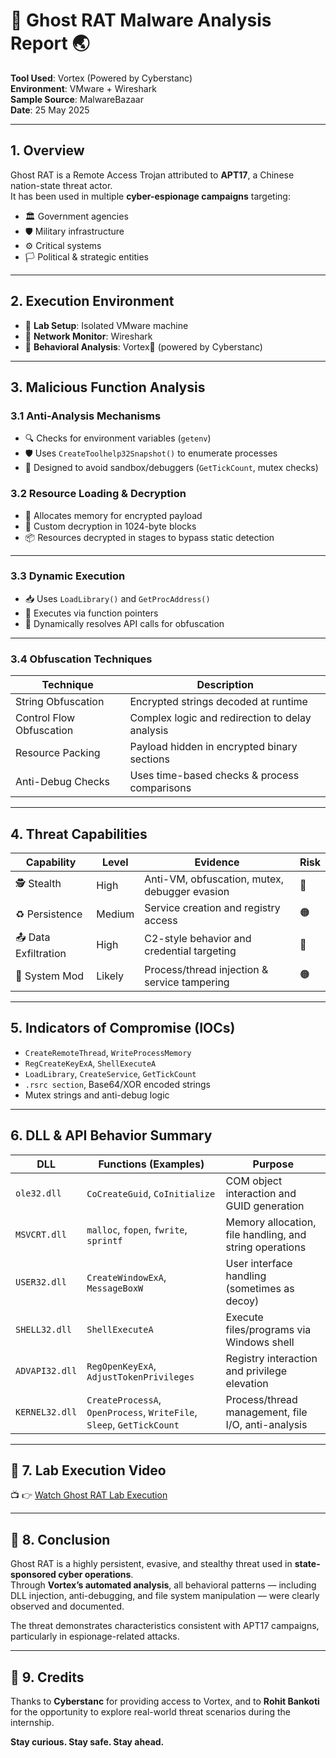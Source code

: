 # 👻 Ghost RAT Malware Analysis Report 🌏

**Tool Used**: Vortex (Powered by Cyberstanc)  
**Environment**: VMware + Wireshark  
**Sample Source**: MalwareBazaar  
**Date**: 25 May 2025

---

## 1. Overview

Ghost RAT is a Remote Access Trojan attributed to **APT17**, a Chinese nation-state threat actor.  
It has been used in multiple **cyber-espionage campaigns** targeting:

- 🏛️ Government agencies  
- 🛡️ Military infrastructure  
- ⚙️ Critical systems  
- 🏳️ Political & strategic entities

---

## 2. Execution Environment

- 🔬 **Lab Setup**: Isolated VMware machine  
- 📡 **Network Monitor**: Wireshark  
- 🧪 **Behavioral Analysis**: Vortex🦚 (powered by Cyberstanc)

---

## 3. Malicious Function Analysis

### 3.1 Anti-Analysis Mechanisms

- 🔍 Checks for environment variables (`getenv`)  
- 🛡️ Uses `CreateToolhelp32Snapshot()` to enumerate processes  
- 🧩 Designed to avoid sandbox/debuggers (`GetTickCount`, mutex checks)



### 3.2 Resource Loading & Decryption

- 🔐 Allocates memory for encrypted payload  
- 🧩 Custom decryption in 1024-byte blocks  
- 📦 Resources decrypted in stages to bypass static detection

---

### 3.3 Dynamic Execution

- 📥 Uses `LoadLibrary()` and `GetProcAddress()`  
- 🎯 Executes via function pointers  
- 🔄 Dynamically resolves API calls for obfuscation

---

### 3.4 Obfuscation Techniques

| Technique                 | Description                                             |
|--------------------------|---------------------------------------------------------|
| String Obfuscation       | Encrypted strings decoded at runtime                    |
| Control Flow Obfuscation | Complex logic and redirection to delay analysis         |
| Resource Packing          | Payload hidden in encrypted binary sections            |
| Anti-Debug Checks         | Uses time-based checks & process comparisons           |

---

## 4. Threat Capabilities

| Capability           | Level   | Evidence                                      | Risk |
|----------------------|---------|-----------------------------------------------|------|
| 🕵️ Stealth          | High    | Anti-VM, obfuscation, mutex, debugger evasion | 🔴   |
| ♻️ Persistence       | Medium  | Service creation and registry access          | 🟠   |
| 📤 Data Exfiltration | High    | C2-style behavior and credential targeting    | 🔴   |
| 🔧 System Mod        | Likely  | Process/thread injection & service tampering  | 🟠   |

---

## 5. Indicators of Compromise (IOCs)

- `CreateRemoteThread`, `WriteProcessMemory`  
- `RegCreateKeyExA`, `ShellExecuteA`  
- `LoadLibrary`, `CreateService`, `GetTickCount`  
- `.rsrc section`, Base64/XOR encoded strings  
- Mutex strings and anti-debug logic

---

## 6. DLL & API Behavior Summary

| **DLL**        | **Functions (Examples)**                                               | **Purpose**                                                                 |
|----------------|------------------------------------------------------------------------|------------------------------------------------------------------------------|
| `ole32.dll`    | `CoCreateGuid`, `CoInitialize`                                         | COM object interaction and GUID generation                                 |
| `MSVCRT.dll`   | `malloc`, `fopen`, `fwrite`, `sprintf`                                 | Memory allocation, file handling, and string operations                    |
| `USER32.dll`   | `CreateWindowExA`, `MessageBoxW`                                       | User interface handling (sometimes as decoy)                               |
| `SHELL32.dll`  | `ShellExecuteA`                                                        | Execute files/programs via Windows shell                                   |
| `ADVAPI32.dll` | `RegOpenKeyExA`, `AdjustTokenPrivileges`                               | Registry interaction and privilege elevation                               |
| `KERNEL32.dll` | `CreateProcessA`, `OpenProcess`, `WriteFile`, `Sleep`, `GetTickCount`  | Process/thread management, file I/O, anti-analysis                         |

---

## 🎥 7. Lab Execution Video

📺 👉 [Watch Ghost RAT Lab Execution](https://drive.google.com/file/d/1w2KuczLkKZIVF_t1WKmg0caVo24IfAeN/view?usp=drive_link)

---

## 🎯 8. Conclusion

Ghost RAT is a highly persistent, evasive, and stealthy threat used in **state-sponsored cyber operations**.  
Through **Vortex’s automated analysis**, all behavioral patterns — including DLL injection, anti-debugging, and file system manipulation — were clearly observed and documented.

The threat demonstrates characteristics consistent with APT17 campaigns, particularly in espionage-related attacks.

---

## 🙏 9. Credits

Thanks to **Cyberstanc** for providing access to Vortex, and to **Rohit Bankoti** for the opportunity to explore real-world threat scenarios during the internship.

**Stay curious. Stay safe. Stay ahead.**



